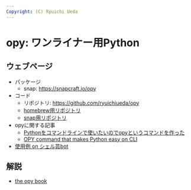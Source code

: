 ```yaml
---
Copyright: (C) Ryuichi Ueda
---
```


# opy: ワンライナー用Python

## ウェブページ

* パッケージ
    * snap: https://snapcraft.io/opy
* コード
    * リポジトリ: https://github.com/ryuichiueda/opy
    * [homebrew用リポジトリ](https://github.com/ryuichiueda/homebrew-oneliner-python)
    * [snap用リポジトリ](https://github.com/ryuichiueda/opy-snap)
* opyに関する記事 
    * [Pythonをコマンドラインで使いたいのでopyというコマンドを作った](/?post=20190908_opy)
    * [OPY command that makes Python easy on CLI](/?post=20190908_opy_e)
* [使用例 on シェル芸bot](https://twitter.com/search?q=%40minyoruminyon%20opy&src=typed_query&f=live)


## 解説

* [the opy book](/?page=opy_book)
